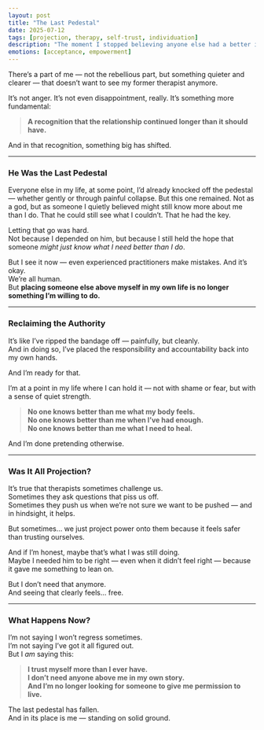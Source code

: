```yaml
---
layout: post
title: "The Last Pedestal"
date: 2025-07-12
tags: [projection, therapy, self-trust, individuation]
description: "The moment I stopped believing anyone else had a better idea about my life than I do — and what happened next."
emotions: [acceptance, empowerment]
---
```


There’s a part of me — not the rebellious part, but something quieter and clearer — that doesn’t want to see my former therapist anymore.

It’s not anger. It’s not even disappointment, really. It’s something more fundamental:
> **A recognition that the relationship continued longer than it should have.**

And in that recognition, something big has shifted.

---

### He Was the Last Pedestal

Everyone else in my life, at some point, I’d already knocked off the pedestal — whether gently or through painful collapse. But this one remained. Not as a god, but as someone I quietly believed might still know more about me than I do. That he could still see what I couldn’t. That he had the key.

Letting that go was hard.  
Not because I depended on him, but because I still held the hope that someone *might just know what I need better than I do*.

But I see it now — even experienced practitioners make mistakes. And it’s okay.  
We’re all human.  
But **placing someone else above myself in my own life is no longer something I’m willing to do.**

---

### Reclaiming the Authority

It’s like I’ve ripped the bandage off — painfully, but cleanly.  
And in doing so, I’ve placed the responsibility and accountability back into my own hands.

And I’m ready for that.

I’m at a point in my life where I can hold it — not with shame or fear, but with a sense of quiet strength.

> **No one knows better than me what my body feels.  
> No one knows better than me when I’ve had enough.  
> No one knows better than me what I need to heal.**

And I’m done pretending otherwise.

---

### Was It All Projection?

It’s true that therapists sometimes challenge us.  
Sometimes they ask questions that piss us off.  
Sometimes they push us when we’re not sure we want to be pushed — and in hindsight, it helps.

But sometimes… we just project power onto them because it feels safer than trusting ourselves.

And if I’m honest, maybe that’s what I was still doing.  
Maybe I needed him to be right — even when it didn’t feel right — because it gave me something to lean on.

But I don’t need that anymore.  
And seeing that clearly feels… free.

---

### What Happens Now?

I’m not saying I won’t regress sometimes.  
I’m not saying I’ve got it all figured out.  
But I *am* saying this:

> **I trust myself more than I ever have.**  
> **I don’t need anyone above me in my own story.**  
> **And I’m no longer looking for someone to give me permission to live.**

The last pedestal has fallen.  
And in its place is me — standing on solid ground.

